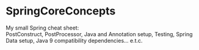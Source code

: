 # SpringCoreConcepts
My small Spring cheat sheet:<br>
PostConstruct, PostProcessor, Java and Annotation setup, Testing, Spring Data setup, Java 9 compatibility dependencies... e.t.c.
